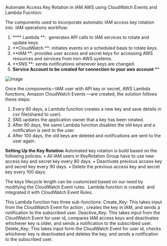 Automate Access Key Rotation in IAM AWS using CloudWatch Events and Lambda Fucntion:

The components used to incorporate automatic IAM access key rotation into  IAM operations workflow:

1. **** Lambda **:  generates API calls to IAM services to rotate and update keys.
2. **CloudWatch **: initiates events on a scheduled basis to rotate keys.
3. **IAM **: provides user access and secret keys for accessing AWS resources and services from non-AWS systems.
4. **SNS **: sends notifications whenever keys are changed.
5. **Service Account to be created for connection to your aws account**
**

![image](https://user-images.githubusercontent.com/84247031/118375297-90b3c600-b5de-11eb-99ed-378d062930df.png)

Once the components—IAM user with API key or secret, AWS Lambda functions, Amazon CloudWatch Events —are created, the solution follows these steps:
1. Every 80 days, a Lambda function creates a new key and save details in csv file(shared to user).
2. SNS updates the application owner that a key has been rotated.
3. After 90 days, the same Lambda function disables the old keys and a notification is sent to the user.
4. After 100 days, the old keys are deleted and notifications are sent to the user again.

**Setting Up the Key Rotation**
Automated key rotation is build based on the following policies:
• All IAM users in KeyRotation Group have to use new access key and secret key every 80 days.
• Deactivate previous access key and secret key every 90 days.
• Delete the previous access key and secret key every 100 days.

The keys lifecycle length can be customized based on our need by modifying the CloudWatch Event rules.
 Lambda function is created  and integrated it with CloudWatch Event Rules.

This Lambda function has three sub-functions:
Create_Key: This takes input from the CloudWatch Event for action , creates the key in IAM, and sends a notification to the subscribed user.
Deactive_Key: This takes input from the CloudWatch Event for user id, compares IAM access keys and deactivates whichever key is older, and sends a notification to the subscribed user.
Delete_Key: This takes input form the CloudWatch Event for user id, checks whichever key is deactivated and deletes the key, and sends a notification to the subscribed user.




